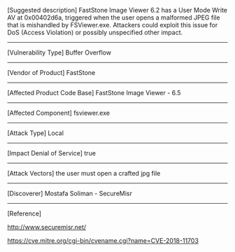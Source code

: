 [Suggested description]
FastStone Image Viewer 6.2 has a User Mode Write AV at 0x00402d6a, 
triggered when the user opens a malformed JPEG file that is mishandled 
by FSViewer.exe. Attackers could exploit this issue for DoS (Access 
Violation) or possibly unspecified other impact.

------------------------------------------

[Vulnerability Type]
Buffer Overflow

------------------------------------------

[Vendor of Product]
FastStone

------------------------------------------

[Affected Product Code Base]
FastStone Image Viewer - 6.5

------------------------------------------

[Affected Component]
fsviewer.exe

------------------------------------------

[Attack Type]
Local

------------------------------------------

[Impact Denial of Service]
true

------------------------------------------

[Attack Vectors]
the user must open a crafted jpg file

------------------------------------------

[Discoverer]
Mostafa Soliman - SecureMisr

------------------------------------------

[Reference]

http://www.securemisr.net/

https://cve.mitre.org/cgi-bin/cvename.cgi?name=CVE-2018-11703
